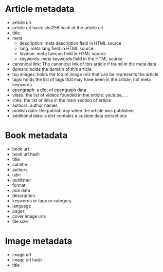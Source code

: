 # Article metadata

- article url:
- article url hash: sha256 hash of the article url
- title
- meta
    - description: meta description field in HTML source
    - lang: meta lang field in HTML source
    - favicon: meta favicon field in HTML source
    - keywords: meta keywords field in the HTML source
- canonical link: The canonical link of this article if found in the meta data
- domain: holds the domain of this article
- top images: holds the top of image urls that can be represents the article
- tags: holds the list of tags that may have been in the article, not meta keywords
- opengraph: a dict of opengraph data
- video: the list of videos founded in the article: youtube, ...
- links: the list of links in the main section of article
- authors: author names
- publish date: the publish day when the article was published
- additional data: a dict contains a custom data extractions

# Book metadata

- book url
- book url hash
- title
- subtitle
- authors
- isbn
- publisher
- format
- pub data
- description
- keywords or tags or category
- language
- pages
- cover image urls
- file size

# Image metadata

- image url
- image url hash
- title
